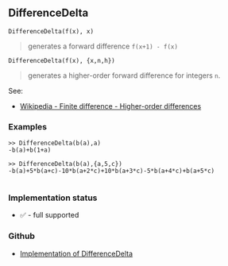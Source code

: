 ## DifferenceDelta

```
DifferenceDelta(f(x), x)
```

> generates a forward difference `f(x+1) - f(x)`

```
DifferenceDelta(f(x), {x,n,h})
```

> generates a higher-order forward difference for integers `n`.

See:  
* [Wikipedia - Finite difference - Higher-order differences](https://en.wikipedia.org/wiki/Finite_difference#Higher-order_differences)

### Examples

```  
>> DifferenceDelta(b(a),a) 
-b(a)+b(1+a)

>> DifferenceDelta(b(a),{a,5,c})
-b(a)+5*b(a+c)-10*b(a+2*c)+10*b(a+3*c)-5*b(a+4*c)+b(a+5*c)
 
```






### Implementation status

* &#x2705; - full supported

### Github

* [Implementation of DifferenceDelta](https://github.com/axkr/symja_android_library/blob/master/symja_android_library/matheclipse-core/src/main/java/org/matheclipse/core/reflection/system/DifferenceDelta.java#L50) 
